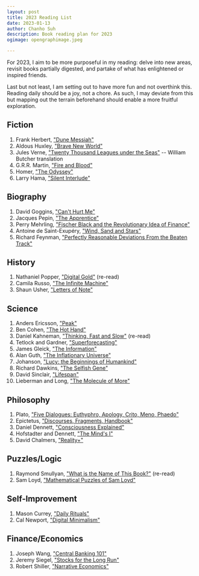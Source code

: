 ```yaml
---
layout: post
title: 2023 Reading List
date: 2023-01-13
author:	Chanho Suh
description: Book reading plan for 2023
ogimage: opengraphimage.jpeg

---
```


For 2023, I aim to be more purposeful in my reading: delve into new areas, revisit
books partially digested, and partake of what has enlightened or inspired friends.

Last but not least, I am setting out to have more fun and not overthink this.  Reading
daily should be a joy, not a chore.  As such, I may deviate from this but mapping out
the terrain beforehand should enable a more fruitful exploration.


## Fiction

1. Frank Herbert, ["Dune Messiah"](https://www.amazon.com/dp/0441172695)
1. Aldous Huxley, ["Brave New World"](https://www.amazon.com/dp/0060850523)
1. Jules Verne, ["Twenty Thousand Leagues under the Seas"](https://www.amazon.com/dp/0198818645) -- William Butcher translation
1. G.R.R. Martin, ["Fire and Blood"](https://www.amazon.com/dp/152479628X)
1. Homer, ["The Odyssey"](https://www.amazon.com/dp/0140268863)
1. Larry Hama, ["Silent Interlude"](https://www.amazon.com/dp/1631400355)

## Biography
1. David Goggins, ["Can't Hurt Me"](https://www.amazon.com/dp/1544512279)
1. Jacques Pepin, ["The Apprentice"](https://www.amazon.com/dp/0544657497)
1. Perry Mehrling, ["Fischer Black and the Revolutionary Idea of Finance"](https://www.amazon.com/dp/1118203569)
1. Antoine de Saint-Exupéry, ["Wind, Sand and Stars"](https://www.amazon.com/dp/0156027496)
1. Richard Feynman, ["Perfectly Reasonable Deviations From the Beaten Track"](https://www.amazon.com/dp/0465023711)

## History
1. Nathaniel Popper, ["Digital Gold"](https://www.amazon.com/dp/006236250X) (re-read)
1. Camila Russo, ["The Infinite Machine"](https://www.amazon.com/dp/0062886142)
1. Shaun Usher, ["Letters of Note"](https://www.amazon.com/dp/1838853170)

## Science
1. Anders Ericsson, ["Peak"](https://www.amazon.com/dp/0544947223)
1. Ben Cohen, ["The Hot Hand"](https://www.amazon.com/dp/0062820737)
1. Daniel Kahneman, ["Thinking, Fast and Slow"](https://www.amazon.com/dp/0374533555) (re-read)
1. Tetlock and Gardner, ["Superforecasting"](https://www.amazon.com/dp/0804136718)
1. James Gleick, ["The Information"](https://www.amazon.com/dp/1400096235)
1. Alan Guth, ["The Inflationary Universe"](https://www.amazon.com/dp/0201328402)
1. Johanson, ["Lucy: the Beginnings of Humankind"](https://www.amazon.com/dp/0671724991)
1. Richard Dawkins, ["The Selfish Gene"](https://www.amazon.com/dp/B01GI5F2FS)
1. David Sinclair, ["Lifespan"](https://www.amazon.com/dp/1501191977)
1. Lieberman and Long, ["The Molecule of More"](https://www.amazon.com/dp/1948836580)

## Philosophy
1. Plato, ["Five Dialogues: Euthyphro, Apology, Crito, Meno, Phaedo"](https://www.amazon.com/dp/0872206335)
1. Epictetus, ["Discourses, Fragments, Handbook"](https://www.amazon.com/dp/0199595186)
1. Daniel Dennett, ["Consciousness Explained"](https://www.amazon.com/dp/0316180653)
1. Hofstadter and Dennett, ["The Mind's I"](https://www.amazon.com/dp/0465030912)
1. David Chalmers, ["Reality+"](https://www.amazon.com/dp/0393635805)

## Puzzles/Logic
1. Raymond Smullyan, ["What is the Name of This Book?"](https://www.amazon.com/dp/0486481980) (re-read)
1. Sam Loyd, ["Mathematical Puzzles of Sam Loyd"](https://www.amazon.com/dp/0486204987)

## Self-Improvement
1. Mason Currey, ["Daily Rituals"](https://www.amazon.com/dp/1529059968)
1. Cal Newport, ["Digital Minimalism"](https://www.amazon.com/dp/0525536515)

## Finance/Economics
1. Joseph Wang, ["Central Banking 101"](https://www.amazon.com/dp/B08TV1MP8C)
1. Jeremy Siegel, ["Stocks for the Long Run"](https://www.amazon.com/dp/1264269803)
1. Robert Shiller, ["Narrative Economics"](https://www.amazon.com/dp/0691210268)
